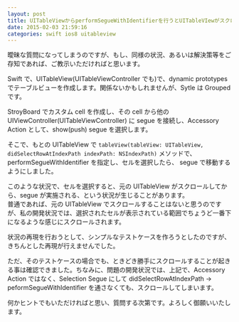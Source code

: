 ```yaml
---
layout: post
title: UITableViewからperformSegueWithIdentifierを行うとUITableVIewがスクロールする？
date: 2015-02-03 21:59:16
categories: swift ios8 uitableview
---
```

<p>曖昧な質問になってしまうのですが、もし、同様の状況、あるいは解決策等をご存知であれば、ご教示いただければと思います。</p>

<p>Swift で、UITableView(UITableViewController でも)で、dynamic prototypes でテーブルビューを作成します。関係ないかもしれませんが、Sytle は Grouped です。</p>

<p>StroyBoard でカスタム cell を作成し、その cell から他のUIViewController(UITableViewController) に segue を接続し、Accessory Action として、show(push) segue を選択します。</p>

<p>そこで、もとの UITableView で <code>tableView(tableView: UITableView, didSelectRowAtIndexPath indexPath: NSIndexPath)</code> メソッドで、 performSegueWithIdentifier を指定し、セルを選択したら、 segue で移動するようにしました。</p>

<p>このような状況で、セルを選択すると、元の UITableView がスクロールしてから、segue が実施される、という状況が生じることがあります。<br>
普通であれば、元の UITableView でスクロールすることはないと思うのですが、私の開発状況では、選択されたセルが表示されている範囲でちょうど一番下になるような感じにスクロールされます。</p>

<p>状況の再現を行おうとして、シンプルなテストケースを作ろうとしたのですが、きちんとした再現が行えませんでした。</p>

<p>ただ、そのテストケースの場合でも、ときどき勝手にスクロールすることが起きる事は確認できました。ちなみに、問題の開発状況では、上記で、Accessory Action ではなく、Selection Segue にして didSelectRowAtIndexPath → peformSegueWithIdentifier を通さなくても、スクロールしてしまいます。</p>

<p>何かヒントでもいただければと思い、質問する次第です。よろしく御願いいたします。</p>
